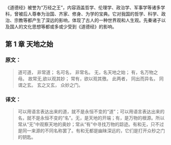 
《道德经》被誉为“万经之王”，内容涵盖哲学、伦理学、政治学、军事学等诸多学科，曾被后人尊奉为治国、齐家、修身、为学的宝典。它对我国的哲学、科学、政治、宗教等都产生了深远的影响，体现了古人的一种世界观和人生观。先秦诸子以及国人的文化思想等都或多或少受到《道德经》的影响。

## 第 1 章  天地之始

### 原文：

>道可道，
非常道；
名可名，
非常名。
无，名天地之始；
有，名万物之母。
故常无,欲以观其妙；
常有，欲以观其徼。
此两者，
同出而异名，
同谓之玄。
玄之又玄，
众妙之门。


### 译文：

>可以用语言表达出来的道，就不是永恒不变的“道”；可以用语言表达出来的名，就不是永恒不变的“名”。无，是天地的开端；有，是万物的根源。所以常从“无”中观察天地的奥妙；常从“有”中寻找万物的踪迹。有和无，只不过是同一来源的不同名称罢了。有和无都是幽昧深远的，它们是打开众秒之门的钥匙。
